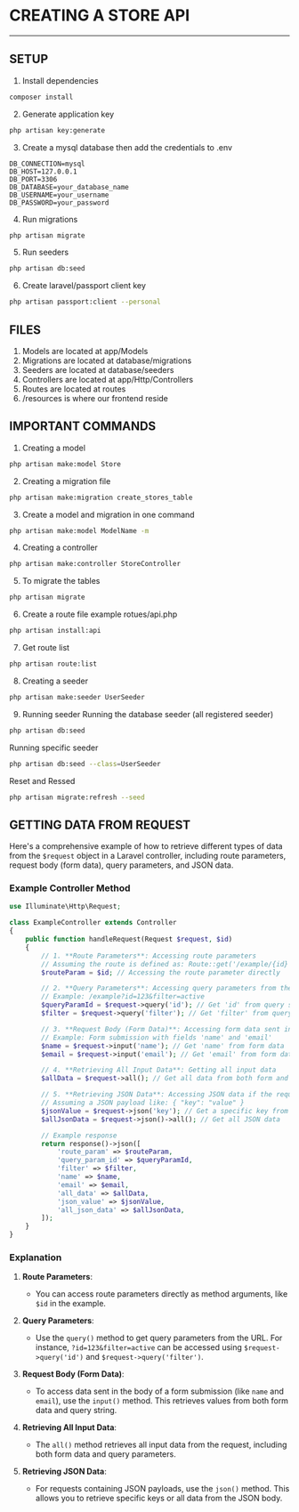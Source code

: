 # CREATING A STORE API
---

## SETUP
1. Install dependencies
```bash
composer install
```

2. Generate application key
```bash
php artisan key:generate
```

3. Create a mysql database then add the credentials to .env
```.env
DB_CONNECTION=mysql
DB_HOST=127.0.0.1
DB_PORT=3306
DB_DATABASE=your_database_name
DB_USERNAME=your_username
DB_PASSWORD=your_password
```

4. Run migrations
```bash
php artisan migrate
```

5. Run seeders
```bash
php artisan db:seed
```

6. Create laravel/passport client key
```bash
php artisan passport:client --personal
```

## FILES
1. Models are located at app/Models
2. Migrations are located at database/migrations
3. Seeders are located at database/seeders
4. Controllers are located at app/Http/Controllers
5. Routes are located at routes
6. /resources is where our frontend reside


## IMPORTANT COMMANDS
1. Creating a model
```bash
php artisan make:model Store
``` 

2. Creating a migration file
```bash
php artisan make:migration create_stores_table
```

3. Create a model and migration in one command
```bash
php artisan make:model ModelName -m
```

4. Creating a controller
```bash
php artisan make:controller StoreController
```

5. To migrate the tables
```bash
php artisan migrate
```

6. Create a route file example rotues/api.php
```bash
php artisan install:api
```

7. Get route list
```bash
php artisan route:list
```

8. Creating a seeder
```bash
php artisan make:seeder UserSeeder
```

9. Running seeder
Running the database seeder (all registered seeder)
```bash
php artisan db:seed
```

Running specific seeder
```bash
php artisan db:seed --class=UserSeeder
```

Reset and Ressed
```bash
php artisan migrate:refresh --seed
```

## GETTING DATA FROM REQUEST
Here's a comprehensive example of how to retrieve different types of data from the `$request` object in a Laravel controller, including route parameters, request body (form data), query parameters, and JSON data.

### Example Controller Method

```php
use Illuminate\Http\Request;

class ExampleController extends Controller
{
    public function handleRequest(Request $request, $id)
    {
        // 1. **Route Parameters**: Accessing route parameters
        // Assuming the route is defined as: Route::get('/example/{id}', [ExampleController::class, 'handleRequest']);
        $routeParam = $id; // Accessing the route parameter directly

        // 2. **Query Parameters**: Accessing query parameters from the URL
        // Example: /example?id=123&filter=active
        $queryParamId = $request->query('id'); // Get 'id' from query string
        $filter = $request->query('filter'); // Get 'filter' from query string

        // 3. **Request Body (Form Data)**: Accessing form data sent in the request body
        // Example: Form submission with fields 'name' and 'email'
        $name = $request->input('name'); // Get 'name' from form data
        $email = $request->input('email'); // Get 'email' from form data

        // 4. **Retrieving All Input Data**: Getting all input data
        $allData = $request->all(); // Get all data from both form and query

        // 5. **Retrieving JSON Data**: Accessing JSON data if the request is JSON
        // Assuming a JSON payload like: { "key": "value" }
        $jsonValue = $request->json('key'); // Get a specific key from JSON
        $allJsonData = $request->json()->all(); // Get all JSON data

        // Example response
        return response()->json([
            'route_param' => $routeParam,
            'query_param_id' => $queryParamId,
            'filter' => $filter,
            'name' => $name,
            'email' => $email,
            'all_data' => $allData,
            'json_value' => $jsonValue,
            'all_json_data' => $allJsonData,
        ]);
    }
}
```

### Explanation

1. **Route Parameters**:
   - You can access route parameters directly as method arguments, like `$id` in the example.

2. **Query Parameters**:
   - Use the `query()` method to get query parameters from the URL. For instance, `?id=123&filter=active` can be accessed using `$request->query('id')` and `$request->query('filter')`.

3. **Request Body (Form Data)**:
   - To access data sent in the body of a form submission (like `name` and `email`), use the `input()` method. This retrieves values from both form data and query string.

4. **Retrieving All Input Data**:
   - The `all()` method retrieves all input data from the request, including both form data and query parameters.

5. **Retrieving JSON Data**:
   - For requests containing JSON payloads, use the `json()` method. This allows you to retrieve specific keys or all data from the JSON body.